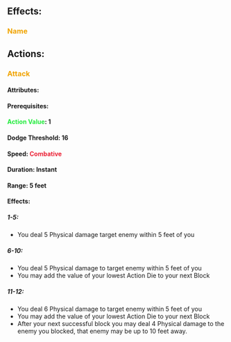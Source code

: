 ## Effects:
### <span style="font-weight:bold;color:rgb(240, 164, 0)">Name</span>
## Actions:
### <span style="font-weight:bold;color:rgb(240, 164, 0)">Attack</span>
#### Attributes:
#### Prerequisites: 
#### <span style="font-weight:bold;color:rgb(33, 235, 60)">Action Value</span>: 1
#### Dodge Threshold: 16
#### Speed: <span style="font-weight:bold; color:rgb(235, 33, 53)">Combative</span>
#### Duration: Instant
#### Range: 5 feet
#### Effects:
##### 1-5:
- You deal 5 Physical damage target enemy within 5 feet of you
##### 6-10:
- You deal 5 Physical damage to target enemy within 5 feet of you
- You may add the value of your lowest Action Die to your next Block
##### 11-12:
- You deal 6 Physical damage to target enemy within 5 feet of you
- You may add the value of your lowest Action Die to your next Block
- After your next successful block you may deal 4 Physical damage to the enemy you blocked, that enemy may be up to 10 feet away.

